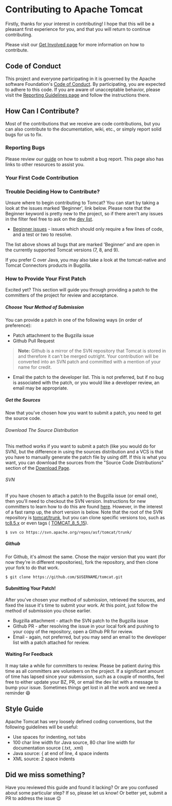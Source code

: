 # Contributing to Apache Tomcat

Firstly, thanks for your interest in contributing! I hope that this will be a
pleasant first experience for you, and that you will return to continue
contributing.

Please visit our [Get Involved page](http://tomcat.apache.org/getinvolved.html)
for more information on how to contribute.

## Code of Conduct

This project and everyone participating in it is governed by the Apache
software Foundation's
[Code of Conduct](http://www.apache.org/foundation/policies/conduct.html). By
participating, you are expected to adhere to this code. If you are aware of
unacceptable behavior, please visit the
[Reporting Guidelines page](http://www.apache.org/foundation/policies/conduct.html#reporting-guidelines)
and follow the instructions there.

## How Can I Contribute?

Most of the contributions that we receive are code contributions, but you can
also contribute to the documentation, wiki, etc., or simply report solid bugs
for us to fix.

### Reporting Bugs

Please review our [guide](http://tomcat.apache.org/bugreport.html) on how to
submit a bug report. This page also has links to other resources to assist
you.

### Your First Code Contribution

### Trouble Deciding How to Contribute?

Unsure where to begin contributing to Tomcat? You can start by taking a look at
the issues marked 'Beginner', link below. Please note that the Beginner keyword
is pretty new to the project, so if there aren't any issues in the filter feel
free to ask on the [dev list](http://tomcat.apache.org/lists.html#tomcat-dev).

* [Beginner issues](https://bz.apache.org/bugzilla/buglist.cgi?bug_status=NEW&bug_status=ASSIGNED&bug_status=REOPENED&bug_status=NEEDINFO&keywords=Beginner&keywords_type=allwords&list_id=160824&product=Tomcat%207&product=Tomcat%208&product=Tomcat%209&query_format=advanced) -
issues which should only require a few lines of code, and a test or two to
resolve.

The list above shows all bugs that are marked 'Beginner' and are open in the
currently supported Tomcat versions (7, 8, and 9).

If you prefer C over Java, you may also take a look at the tomcat-native and
Tomcat Connectors products in Bugzilla.

### How to Provide Your First Patch

Excited yet? This section will guide you through providing a patch to the
committers of the project for review and acceptance.

##### Choose Your Method of Submission

You can provide a patch in one of the following ways (in order of preference):

* Patch attachment to the Bugzilla issue
* Github Pull Request
> **Note:** Github is a mirror of the SVN repository that Tomcat is stored in
and therefore it can't be merged outright. Your contribution will be converted
into an SVN patch and committed with a mention of your name for credit.
* Email the patch to the developer list. This is not preferred, but if no bug
is associated with the patch, or you would like a developer review, an email
may be appropriate.

##### Get the Sources

Now that you've chosen how you want to submit a patch, you need to get the
source code.

###### Download The Source Distribution

This method works if you want to submit a patch (like you would do for SVN), but
the difference in using the sources distribution and a VCS is that you have to
manually generate the patch file by using diff. If this is what you want, you
can download the sources from the "Source Code Distributions" section of the
[Download Page](https://tomcat.apache.org/download-90.cgi).

###### SVN

If you have chosen to attach a patch to the Bugzilla issue (or email
one), then you'll need to checkout the SVN version. Instructions for new
committers to learn how to do this are found
[here](http://www.apache.org/dev/contributors.html#svnbasics). However, in the
interest of a fast ramp up, the short version is below. Note that the root of
the SVN repository is
[tomcat/trunk](https://svn.apache.org/repos/asf/tomcat/trunk),
but you can clone specific versions too, such as
[tc8.5.x](https://svn.apache.org/repos/asf/tomcat/tc8.5.x/trunk/) or even tags (
[TOMCAT_8_5_15](https://svn.apache.org/repos/asf/tomcat/tc8.5.x/tags/TOMCAT_8_5_15/)).

```
$ svn co https://svn.apache.org/repos/asf/tomcat/trunk/
```

##### Github

For Github, it's almost the same. Chose the major version that you want (for
now they're in different repositories), fork the repository, and then clone
your fork to do that work.

```
$ git clone https://github.com/$USERNAME/tomcat.git
```

#### Submitting Your Patch!

After you've chosen your method of submission, retrieved the sources, and
fixed the issue it's time to submit your work. At this point, just follow
the method of submission you chose earlier.

* Bugzilla attachment - attach the SVN patch to the Bugzilla issue
* Github PR - after resolving the issue in your local fork and pushing to your
copy of the repository, open a Github PR for review.
* Email - again, not preferred, but you may send an email to the developer list
with a patch attached for review.

#### Waiting For Feedback

It may take a while for committers to review. Please be patient during this
time as all committers are volunteers on the project. If a significant amount
of time has lapsed since your submission, such as a couple of months, feel free
to either update your BZ, PR, or email the dev list with a message to bump your
issue. Sometimes things get lost in all the work and we need a reminder :smile:

## Style Guide

Apache Tomcat has very loosely defined coding conventions, but the following
guidelines will be useful:

* Use spaces for indenting, not tabs
* 100 char line width for Java source, 80 char line width for documentation
source (.txt, .xml)
* Java source: { at end of line, 4 space indents
* XML source: 2 space indents

## Did we miss something?

Have you reviewed this guide and found it lacking? Or are you confused about
some particular step? If so, please let us know! Or better yet, submit a PR to
address the issue :wink:
